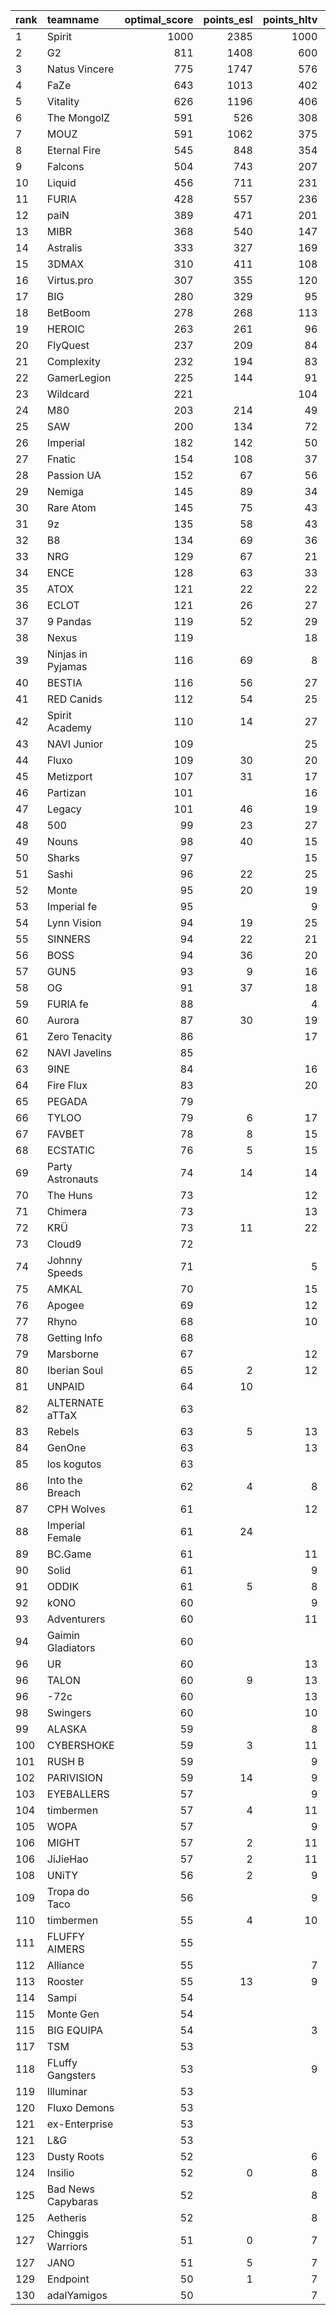 | rank   | teamname           |   optimal_score |   points_esl |   points_hltv |   points_valve |
|:-------|:-------------------|----------------:|-------------:|--------------:|---------------:|
| 1      | Spirit             |            1000 |         2385 |          1000 |           1953 |
| 2      | G2                 |             811 |         1408 |           600 |           1906 |
| 3      | Natus Vincere      |             775 |         1747 |           576 |           1735 |
| 4      | FaZe               |             643 |         1013 |           402 |           1800 |
| 5      | Vitality           |             626 |         1196 |           406 |           1732 |
| 6      | The MongolZ        |             591 |          526 |           308 |           1824 |
| 7      | MOUZ               |             591 |         1062 |           375 |           1717 |
| 8      | Eternal Fire       |             545 |          848 |           354 |           1579 |
| 9      | Falcons            |             504 |          743 |           207 |           1680 |
| 10     | Liquid             |             456 |          711 |           231 |           1570 |
| 11     | FURIA              |             428 |          557 |           236 |           1537 |
| 12     | paiN               |             389 |          471 |           201 |           1454 |
| 13     | MIBR               |             368 |          540 |           147 |           1396 |
| 14     | Astralis           |             333 |          327 |           169 |           1288 |
| 15     | 3DMAX              |             310 |          411 |           108 |           1351 |
| 16     | Virtus.pro         |             307 |          355 |           120 |           1263 |
| 17     | BIG                |             280 |          329 |            95 |           1328 |
| 18     | BetBoom            |             278 |          268 |           113 |           1218 |
| 19     | HEROIC             |             263 |          261 |            96 |           1255 |
| 20     | FlyQuest           |             237 |          209 |            84 |           1315 |
| 21     | Complexity         |             232 |          194 |            83 |           1271 |
| 22     | GamerLegion        |             225 |          144 |            91 |           1366 |
| 23     | Wildcard           |             221 |              |           104 |           1322 |
| 24     | M80                |             203 |          214 |            49 |           1158 |
| 25     | SAW                |             200 |          134 |            72 |           1249 |
| 26     | Imperial           |             182 |          142 |            50 |           1129 |
| 27     | Fnatic             |             154 |          108 |            37 |           1109 |
| 28     | Passion UA         |             152 |           67 |            56 |           1151 |
| 29     | Nemiga             |             145 |           89 |            34 |           1185 |
| 30     | Rare Atom          |             145 |           75 |            43 |            923 |
| 31     | 9z                 |             135 |           58 |            43 |            968 |
| 32     | B8                 |             134 |           69 |            36 |           1122 |
| 33     | NRG                |             129 |           67 |            21 |           1153 |
| 34     | ENCE               |             128 |           63 |            33 |           1164 |
| 35     | ATOX               |             121 |           22 |            22 |           1220 |
| 36     | ECLOT              |             121 |           26 |            27 |           1171 |
| 37     | 9 Pandas           |             119 |           52 |            29 |           1146 |
| 38     | Nexus              |             119 |              |            18 |           1253 |
| 39     | Ninjas in Pyjamas  |             116 |           69 |             8 |           1069 |
| 40     | BESTIA             |             116 |           56 |            27 |           1087 |
| 41     | RED Canids         |             112 |           54 |            25 |            976 |
| 42     | Spirit Academy     |             110 |           14 |            27 |           1100 |
| 43     | NAVI Junior        |             109 |              |            25 |           1113 |
| 44     | Fluxo              |             109 |           30 |            20 |           1162 |
| 45     | Metizport          |             107 |           31 |            17 |           1180 |
| 46     | Partizan           |             101 |              |            16 |           1158 |
| 47     | Legacy             |             101 |           46 |            19 |           1048 |
| 48     | 500                |              99 |           23 |            27 |           1020 |
| 49     | Nouns              |              98 |           40 |            15 |           1053 |
| 50     | Sharks             |              97 |              |            15 |           1138 |
| 51     | Sashi              |              96 |           22 |            25 |           1015 |
| 52     | Monte              |              95 |           20 |            19 |           1067 |
| 53     | Imperial fe        |              95 |              |             9 |           1241 |
| 54     | Lynn Vision        |              94 |           19 |            25 |           1000 |
| 55     | SINNERS            |              94 |           22 |            21 |           1036 |
| 56     | BOSS               |              94 |           36 |            20 |           1044 |
| 57     | GUN5               |              93 |            9 |            16 |           1095 |
| 58     | OG                 |              91 |           37 |            18 |            949 |
| 59     | FURIA fe           |              88 |              |             4 |           1241 |
| 60     | Aurora             |              87 |           30 |            19 |            947 |
| 61     | Zero Tenacity      |              86 |              |            17 |           1017 |
| 62     | NAVI Javelins      |              85 |              |               |           1209 |
| 63     | 9INE               |              84 |              |            16 |           1013 |
| 64     | Fire Flux          |              83 |              |            20 |            950 |
| 65     | PEGADA             |              79 |              |               |           1160 |
| 66     | TYLOO              |              79 |            6 |            17 |            948 |
| 67     | FAVBET             |              78 |            8 |            15 |            974 |
| 68     | ECSTATIC           |              76 |            5 |            15 |            948 |
| 69     | Party Astronauts   |              74 |           14 |            14 |            952 |
| 70     | The Huns           |              73 |              |            12 |            977 |
| 71     | Chimera            |              73 |              |            13 |            956 |
| 72     | KRÜ                |              73 |           11 |            22 |            832 |
| 73     | Cloud9             |              72 |              |               |           1089 |
| 74     | Johnny Speeds      |              71 |              |             5 |           1069 |
| 75     | AMKAL              |              70 |              |            15 |            885 |
| 76     | Apogee             |              69 |              |            12 |            935 |
| 77     | Rhyno              |              68 |              |            10 |            962 |
| 78     | Getting Info       |              68 |              |               |           1040 |
| 79     | Marsborne          |              67 |              |            12 |            910 |
| 80     | Iberian Soul       |              65 |            2 |            12 |            888 |
| 81     | UNPAID             |              64 |           10 |               |            989 |
| 82     | ALTERNATE aTTaX    |              63 |              |               |            984 |
| 83     | Rebels             |              63 |            5 |            13 |            843 |
| 84     | GenOne             |              63 |              |            13 |            841 |
| 85     | los kogutos        |              63 |              |               |            981 |
| 86     | Into the Breach    |              62 |            4 |             8 |            946 |
| 87     | CPH Wolves         |              61 |              |            12 |            838 |
| 88     | Imperial Female    |              61 |           24 |               |                |
| 89     | BC.Game            |              61 |              |            11 |            852 |
| 90     | Solid              |              61 |              |             9 |            898 |
| 91     | ODDIK              |              61 |            5 |             8 |            925 |
| 92     | kONO               |              60 |              |             9 |            894 |
| 93     | Adventurers        |              60 |              |            11 |            846 |
| 94     | Gaimin Gladiators  |              60 |              |               |            946 |
| 96     | UR                 |              60 |              |            13 |            768 |
| 96     | TALON              |              60 |            9 |            13 |            612 |
| 96     | -72c               |              60 |              |            13 |            703 |
| 98     | Swingers           |              60 |              |            10 |            860 |
| 99     | ALASKA             |              59 |              |             8 |            910 |
| 100    | CYBERSHOKE         |              59 |            3 |            11 |            830 |
| 101    | RUSH B             |              59 |              |             9 |            873 |
| 102    | PARIVISION         |              59 |           14 |             9 |            871 |
| 103    | EYEBALLERS         |              57 |              |             9 |            852 |
| 104    | timbermen          |              57 |            4 |            11 |            805 |
| 105    | WOPA               |              57 |              |             9 |            850 |
| 106    | MIGHT              |              57 |            2 |            11 |                |
| 106    | JiJieHao           |              57 |            2 |            11 |            690 |
| 108    | UNiTY              |              56 |            2 |             9 |            840 |
| 109    | Tropa do Taco      |              56 |              |             9 |            834 |
| 110    | timbermen          |              55 |            4 |            10 |            805 |
| 111    | FLUFFY AIMERS      |              55 |              |               |            881 |
| 112    | Alliance           |              55 |              |             7 |            880 |
| 113    | Rooster            |              55 |           13 |             9 |            743 |
| 114    | Sampi              |              54 |              |               |            866 |
| 115    | Monte Gen          |              54 |              |               |            862 |
| 115    | BIG EQUIPA         |              54 |              |             3 |            862 |
| 117    | TSM                |              53 |              |               |            856 |
| 118    | FLuffy Gangsters   |              53 |              |             9 |            728 |
| 119    | Illuminar          |              53 |              |               |            853 |
| 120    | Fluxo Demons       |              53 |              |               |            849 |
| 121    | ex-Enterprise      |              53 |              |               |            847 |
| 121    | L&G                |              53 |              |               |            847 |
| 123    | Dusty Roots        |              52 |              |             6 |            832 |
| 124    | Insilio            |              52 |            0 |             8 |            804 |
| 125    | Bad News Capybaras |              52 |              |             8 |            783 |
| 125    | Aetheris           |              52 |              |             8 |            785 |
| 127    | Chinggis Warriors  |              51 |            0 |             7 |            824 |
| 127    | JANO               |              51 |            5 |             7 |            824 |
| 129    | Endpoint           |              50 |            1 |             7 |            808 |
| 130    | adalYamigos        |              50 |              |             7 |            806 |